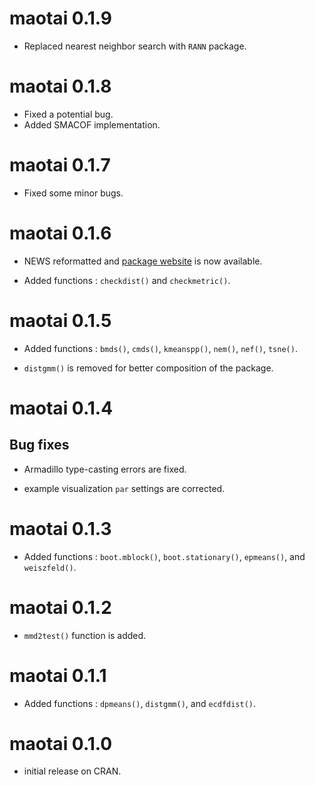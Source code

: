 # maotai 0.1.9

* Replaced nearest neighbor search with `RANN` package.

# maotai 0.1.8

* Fixed a potential bug.
* Added SMACOF implementation.

# maotai 0.1.7

* Fixed some minor bugs.

# maotai 0.1.6

* NEWS reformatted and [package website](https://kyoustat.com/maotai/) is now available.
  
* Added functions : `checkdist()` and `checkmetric()`.


# maotai 0.1.5

* Added functions : `bmds()`, `cmds()`, `kmeanspp()`, `nem()`, `nef()`, `tsne()`.

* `distgmm()` is removed for better composition of the package.


# maotai 0.1.4

## Bug fixes

* Armadillo type-casting errors are fixed.

* example visualization `par` settings are corrected.


# maotai 0.1.3  

* Added functions : `boot.mblock()`, `boot.stationary()`, `epmeans()`, and `weiszfeld()`.


# maotai 0.1.2

* `mmd2test()` function is added.


# maotai 0.1.1

* Added functions : `dpmeans()`, `distgmm()`, and `ecdfdist()`.
    
    
# maotai 0.1.0

* initial release on CRAN.
